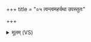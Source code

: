 +++
title = "०५ त्वन्त्वमहर्यथा उपस्तुतः"

+++
<details><summary>मूलम् (VS)</summary>

त्वंत्व॑महर्यथा॒ उप॑स्तुतः॒ पूर्वे॑भिरिन्द्र हरिकेश॒ यज्व॑भिः। त्वं ह॑र्यसि॒ तव॒ विश्व॑मु॒क्थ्य१॒॑मसा॑मि॒ राधो॑ हरिजात हर्य॒तम् ॥
</details>